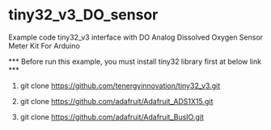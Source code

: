 # tiny32_v3_DO_sensor
Example code tiny32_v3 interface with DO Analog Dissolved Oxygen Sensor Meter Kit For Arduino

*** Before run this example, you must install tiny32 library first at below link ***

1) git clone https://github.com/tenergyinnovation/tiny32_v3.git

2) git clone https://github.com/adafruit/Adafruit_ADS1X15.git

3) git clone https://github.com/adafruit/Adafruit_BusIO.git




